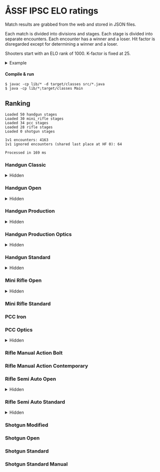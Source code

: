 # ÅSSF IPSC ELO ratings

Match results are grabbed from the web and stored in JSON files.

Each match is divided into divisions and stages. Each stage is divided into separate encounters. Each encounter has a winner and a loser. Hit factor is disregarded except for determining a winner and a loser.

Shooters start with an ELO rank of 1000. K-factor is fixed at 25.

<details>
<summary>Example</summary>

Stage result with N=4 shooters:

1. Alfred
2. Björn
3. Calle
4. Daniel

This results in N-1 encounter per participant.

- Alfred won against Björn
- Alfred won against Calle
- Alfred won against Daniel
- Björn won against Calle
- Björn won against Daniel
- Calle won against Daniel

With regards to the scoring each encounter is counted as a match.
</details>

#### Compile & run
```
$ javac -cp lib/* -d target/classes src/*.java
$ java -cp lib/*;target/classes Main
```

## Ranking
```
Loaded 50 handgun stages
Loaded 30 mini_rifle stages
Loaded 34 pcc stages
Loaded 28 rifle stages
Loaded 0 shotgun stages

1v1 encounters: 4163
1v1 ignored encounters (shared last place at HF 0): 64

Processed in 169 ms
```

### Handgun Classic
<details>
<summary>Hidden</summary>

1. A. Svensson (1066)
1. F. Andersson (935)
</details>

### Handgun Open
<details>
<summary>Hidden</summary>

1. T. Mörn (1046)
1. T. Nordqvist (955)
</details>

### Handgun Production
<details>
<summary>Hidden</summary>

1. J. Lindholm (1461)
1. E. Pettersson (1349)
1. J. Lindén (1328)
1. T. Nordqvist (1257)
1. N. Granlund (1217)
1. P. Heimdahl (1179)
1. G. Mörn (1176)
1. J. Back (1125)
1. S. Welin (1111)
1. A. Häger (1034)
1. J. Fyrqvist (1025)
1. D. Källroos (1013)
1. A. Norkvist (1010)
1. T. Mörn (967)
1. J. Welin (957)
1. N. Häggblom (939)
1. L. Pettersson (939)
1. A. Svensson (938)
1. D. Gustafsson (931)
1. F. Andersson (929)
1. F. Degerth (890)
1. M. Stenroos (867)
1. T. Stjernlöf (833)
1. P. Sundblom (829)
1. P. Jansson (801)
1. M. Nilsson (779)
1. L. Heinola (755)
1. S. Stenroos (746)
1. D. Back (690)
</details>

### Handgun Production Optics
<details>
<summary>Hidden</summary>

1. T. Bonn (1209)
1. J. Lindholm (1139)
1. E. Pettersson (1085)
1. S. Welin (981)
1. J. Back (958)
1. T. Dahlman (934)
1. N. Öberg (857)
1. D. Back (842)
</details>

### Handgun Standard
<details>
<summary>Hidden</summary>

1. T. Mörn (1206)
1. P. Heimdahl (1202)
1. J. Lindén (1200)
1. D. Källroos (1184)
1. T. Bonn (1132)
1. N. Öberg (1092)
1. S. Stenroos (1077)
1. A. Norkvist (1059)
1. T. Berlin (1003)
1. L. Pettersson (1000)
1. A. Rothberg (996)
1. D. Eklund (985)
1. J. Welin (956)
1. G. Mörn (939)
1. T. Nordqvist (931)
1. R. Eriksson (894)
1. P. Sundblom (807)
1. B. Granlund (803)
1. P. Jansson (798)
1. L. Heinola (767)
</details>

### Mini Rifle Open
<details>
<summary>Hidden</summary>

1. J. Lindén (1383)
1. S. Welin (1240)
1. J. Welin (1115)
1. T. Mörn (1113)
1. N. Granlund (1088)
1. A. Svensson (1034)
1. P. Heimdahl (1032)
1. F. Andersson (1031)
1. P. Sundblom (1027)
1. D. Back (974)
1. T. Dahlman (933)
1. L. Heinola (818)
1. A. Norkvist (801)
1. D. Gustafson (777)
1. B. Granlund (670)
</details>

### Mini Rifle Standard
### PCC Iron
### PCC Optics
<details>
<summary>Hidden</summary>

1. G. Mörn (1259)
1. J. Lindén (1235)
1. T. Bonn (1212)
1. T. Mörn (1169)
1. D. Källroos (1128)
1. E. Pettersson (1118)
1. J. Lindblom (1011)
1. S. Welin (1006)
1. N. Öberg (990)
1. P. Heimdahl (935)
1. F. Andersson (909)
1. A. Norkvist (900)
1. P. Jansson (877)
1. L. Heinola (853)
1. A. Svensson (822)
1. B. Gustafsson (820)
1. N. Häggblom (791)
</details>

### Rifle Manual Action Bolt
### Rifle Manual Action Contemporary
### Rifle Semi Auto Open
<details>
<summary>Hidden</summary>

1. S. Welin (1431)
1. T. Mörn (1415)
1. N. Öberg (1218)
1. J. Lindholm (1184)
1. A. Häger (1179)
1. S. Stenroos (1178)
1. P. Heimdahl (1074)
1. G. Mörn (1056)
1. T. Bonn (1030)
1. J. Welin (1021)
1. J. Lindén (1002)
1. A. Svensson (979)
1. J. Back (977)
1. J. Fyrqvist (974)
1. D. Back (959)
1. A. Norkvist (941)
1. N. Häggblom (905)
1. N. Granlund (889)
1. J. Grönqvist (888)
1. G. Gottberg (852)
1. B. Granlund (817)
1. P. Jansson (752)
1. P. Sundblom (665)
1. F. Andersson (664)
</details>

### Rifle Semi Auto Standard
<details>
<summary>Hidden</summary>

1. S. Cederberg (1135)
1. J. Lindén (1007)
1. D. Gustafson (996)
1. P. Heimdahl (993)
1. L. Heinola (982)
1. S. Stenroos (891)
</details>

### Shotgun Modified
### Shotgun Open
### Shotgun Standard
### Shotgun Standard Manual
